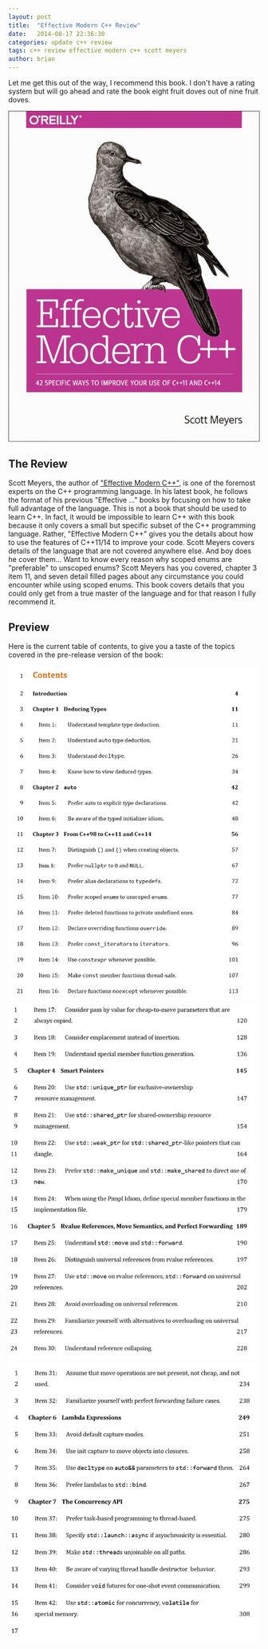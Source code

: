 ```yaml
---
layout: post
title:  "Effective Modern C++ Review"
date:   2014-08-17 22:36:30
categories: update c++ review
tags: c++ review effective modern c++ scott meyers
author: brian
---
```


Let me get this out of the way, I recommend this book. I don't have a rating system but will go ahead and rate the book eight fruit doves out of nine fruit doves.

[![Effective Modern C++](/assets/emc_fruit_dove.jpg "Fruit Dove")](http://shop.oreilly.com/product/0636920033707.do "Fruit Dove")

## The Review

Scott Meyers, the author of ["Effective Modern C++"](http://shop.oreilly.com/product/0636920033707.do), is one of the foremost experts on the C++ programming language. In his latest book, he follows the format of his previous "Effective ..." books by focusing on how to take full advantage of the language. This is not a book that should be used to learn C++. In fact, it would be impossible to learn C++ with this book because it only covers a small but specific subset of the C++ programming language. Rather, "Effective Modern C++" gives you the details about how to use the features of C++11/14 to improve your code. Scott Meyers covers details of the language that are not covered anywhere else. And boy does he cover them... Want to know every reason why scoped enums are "preferable" to unscoped enums? Scott Meyers has you covered, chapter 3 item 11, and seven detail filled pages about any circumstance you could encounter while using scoped enums. This book covers details that you could only get from a true master of the language and for that reason I fully recommend it. 

## Preview
Here is the current table of contents, to give you a taste of the topics covered in the pre-release version of the book:

![Table of Contents 0](\assets\efm_toc_0.png "Effective Modern C++ TOC 0")
![Table of Contents 1](\assets\efm_toc_1.png "Effective Modern C++ TOC 1")
![Table of Contents 2](\assets\efm_toc_2.png "Effective Modern C++ TOC 2")
